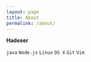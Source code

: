 ```yaml
---
layout: page
title: About
permalink: /about/
---
```


**Hadeser**

`java` `Node.js` `Linux` `OS X` `Git` `Vim`
